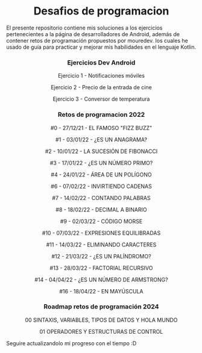 <h1 align=center>Desafios de programacion</h1>

<P>El presente repositorio contiene mis soluciones a los ejercicios pertenecientes a la página de desarrolladores de Android, 
    además de contener retos de programación propuestos por mouredev. los cuales he usado de guía para practicar y mejorar mis
    habilidades en el lenguaje Kotlin. </p>

<h3 align=center>Ejercicios Dev Android</h3>
    <p align=center>Ejercicio 1 - Notificaciones móviles</p>
    <p align=center>Ejercicio 2 - Precio de la entrada de cine</p>
    <p align=center>Ejercicio 3 - Conversor de temperatura</p>

<h3 align=center>Retos de programacion 2022</h3>
    <p align=center>#0 - 27/12/21 - EL FAMOSO "FIZZ BUZZ"</p>
    <p align=center>#1 - 03/01/22 - ¿ES UN ANAGRAMA?</p>
    <p align=center>#2 - 10/01/22 - LA SUCESIÓN DE FIBONACCI</p>
    <p align=center>#3 - 17/01/22 - ¿ES UN NÚMERO PRIMO?</p>
    <p align=center>#4 - 24/01/22 - ÁREA DE UN POLÍGONO</p>
    <p align=center>#6 - 07/02/22 - INVIRTIENDO CADENAS</p>
    <p align=center>#7 - 14/02/22 - CONTANDO PALABRAS</p>
    <p align=center>#8 - 18/02/22 - DECIMAL A BINARIO</p>
    <p align=center>#9 - 02/03/22 - CÓDIGO MORSE</p>
    <p align=center>#10 - 07/03/22 - EXPRESIONES EQUILIBRADAS</p>
    <p align=center>#11 - 14/03/22 - ELIMINANDO CARACTERES</p>
    <p align=center>#12 - 21/03/22 - ¿ES UN PALÍNDROMO?</p>
    <p align=center>#13 - 28/03/22 - FACTORIAL RECURSIVO</p>
    <p align=center>#14 - 04/04/22 - ¿ES UN NÚMERO DE ARMSTRONG?</p>
    <p align=center>#16 - 18/04/22 - EN MAYÚSCULA</p>
    
<h3 align=center>Roadmap retos de programación 2024</h3>
    <p align=center>00	SINTAXIS, VARIABLES, TIPOS DE DATOS Y HOLA MUNDO</p>
    <p align=center>01	OPERADORES Y ESTRUCTURAS DE CONTROL</p>

<P>Seguire actualizandolo mi progreso con el tiempo :D </p>
